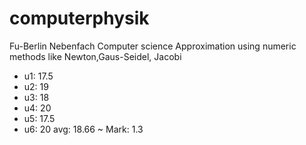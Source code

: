 computerphysik
==============

Fu-Berlin Nebenfach
Computer science
Approximation using numeric methods like Newton,Gaus-Seidel, Jacobi

* u1: 17.5
* u2: 19
* u3: 18
* u4: 20
* u5: 17.5
* u6: 20
avg:  18.66 ~ Mark: 1.3
